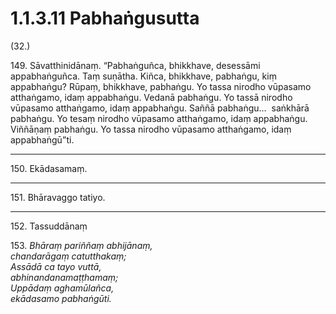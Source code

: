 # 1.1.3.11 Pabhaṅgusutta

(32.)

149\. Sāvatthinidānaṃ. “Pabhaṅguñca, bhikkhave, desessāmi appabhaṅguñca. Taṃ suṇātha. Kiñca, bhikkhave, pabhaṅgu, kiṃ appabhaṅgu? Rūpaṃ, bhikkhave, pabhaṅgu. Yo tassa nirodho vūpasamo atthaṅgamo, idaṃ appabhaṅgu. Vedanā pabhaṅgu. Yo tassā nirodho vūpasamo atthaṅgamo, idaṃ appabhaṅgu. Saññā pabhaṅgu…  saṅkhārā pabhaṅgu. Yo tesaṃ nirodho vūpasamo atthaṅgamo, idaṃ appabhaṅgu. Viññāṇaṃ pabhaṅgu. Yo tassa nirodho vūpasamo atthaṅgamo, idaṃ appabhaṅgū”ti.

---

150\. Ekādasamaṃ.

---

151\. Bhāravaggo tatiyo.

---

152\. Tassuddānaṃ

153\. _Bhāraṃ pariññaṃ abhijānaṃ,_  
_chandarāgaṃ catutthakaṃ;_  
_Assādā ca tayo vuttā,_  
_abhinandanamaṭṭhamaṃ;_  
_Uppādaṃ aghamūlañca,_  
_ekādasamo pabhaṅgūti._
